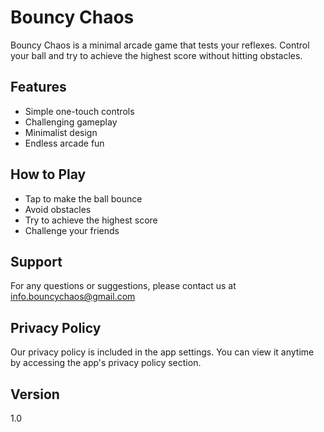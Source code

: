# Bouncy Chaos

Bouncy Chaos is a minimal arcade game that tests your reflexes. Control your ball and try to achieve the highest score without hitting obstacles.

## Features
- Simple one-touch controls
- Challenging gameplay
- Minimalist design
- Endless arcade fun

## How to Play
- Tap to make the ball bounce
- Avoid obstacles
- Try to achieve the highest score
- Challenge your friends

## Support
For any questions or suggestions, please contact us at info.bouncychaos@gmail.com

## Privacy Policy
Our privacy policy is included in the app settings. You can view it anytime by accessing the app's privacy policy section.

## Version
1.0
